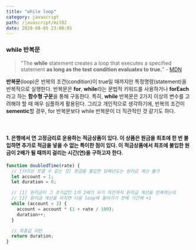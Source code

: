 ```yaml
---
title: "while loop"
category: javascript
path: /javascript/mil02
date: 2020-08-05 23:00:01
---
```


### while 반복문

> "The **while** statement creates a loop that executes a specified statement **as long as the test condition evaluates to true.**" - [MDN](https://developer.mozilla.org/en-US/docs/Web/JavaScript/Reference/Statements/while)

**반복문**(loop)은 반복의 조건(condition)이 true일 때까지만 특정명령(statement)을 반복적으로 실행한다. 반복문은 **for**, **while**라는 문법적 키워드를 사용하거나 **forEach**라고 하는 **함수형 구문**을 통해 구동한다. 특히, **while** 반복문은 2가지 이상의 변수를 고려해야 할 때 매우 심플하게 활용된다. 그리고 개인적으로 생각하기에, 반복의 조건이 **sementic**할 경우, for 반복문보다 while 반복문이 더 직관적인 것 같기도 하다.
<br>
<br>
<br>

#### 1. 은행에서 연 고정금리로 운용하는 적금상품이 있다. 이 상품은 원금을 최초에 한 번 불입하면 추가로 적금을 넣을 수 없는 특이한 점이 있다. 이 적금상품에서 최초에 불입한 원금이 2배가 될 때까지 걸리는 시간(연)을 구하고자 한다.

```js
function doubledTime(rate) {
  // [더이상 쪼갤 수 없는 것] 원금을 불입한 당해년도는 원리금 계산 불가
  let account = 1;
  let duration = 0;

  // [1] 원리금이 그 초기값인 1의 2배가 되기 직전까지 원리금 계산을 반복하는데
  // [2] 원리금 계산을 마치면 다음 loop에 들어가기 전에 기간에 +1
  while (account < 2) {
    account = account * (1 + rate / 100);
    duration++;
  }

  // 최종값 리턴
  return duration;
}
```
